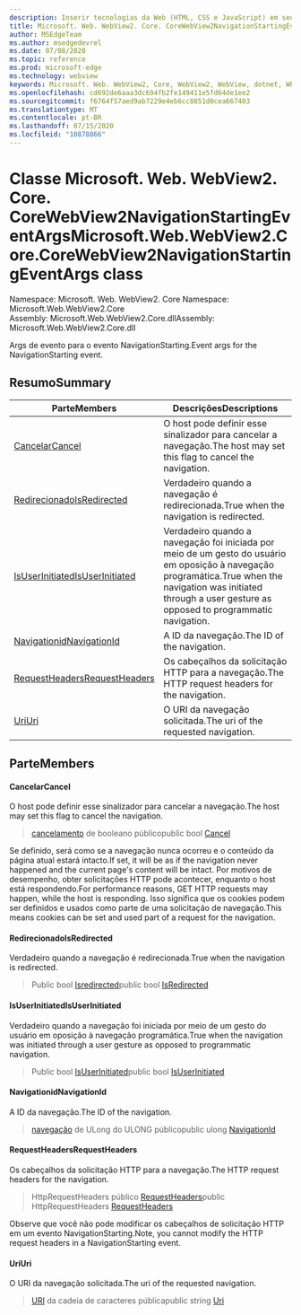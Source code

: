 ```yaml
---
description: Inserir tecnologias da Web (HTML, CSS e JavaScript) em seus aplicativos nativos com o controle WebView2 do Microsoft Edge
title: Microsoft. Web. WebView2. Core. CoreWebView2NavigationStartingEventArgs
author: MSEdgeTeam
ms.author: msedgedevrel
ms.date: 07/08/2020
ms.topic: reference
ms.prod: microsoft-edge
ms.technology: webview
keywords: Microsoft. Web. WebView2, Core, WebView2, WebView, dotnet, WPF, WinForms, app, Edge, CoreWebView2, CoreWebView2Controller, controle do navegador, Edge HTML, Microsoft. Web. WebView2. Core. CoreWebView2NavigationStartingEventArgs
ms.openlocfilehash: cd692de6aaa3dc694fb2fe149411e5fd64de1ee2
ms.sourcegitcommit: f6764f57aed9ab7229e4eb6cc8851d0cea667403
ms.translationtype: MT
ms.contentlocale: pt-BR
ms.lasthandoff: 07/15/2020
ms.locfileid: "10878866"
---
```

# <span data-ttu-id="87835-104">Classe Microsoft. Web. WebView2. Core. CoreWebView2NavigationStartingEventArgs</span><span class="sxs-lookup"><span data-stu-id="87835-104">Microsoft.Web.WebView2.Core.CoreWebView2NavigationStartingEventArgs class</span></span> 

<span data-ttu-id="87835-105">Namespace: Microsoft. Web. WebView2. Core </span><span class="sxs-lookup"><span data-stu-id="87835-105">Namespace: Microsoft.Web.WebView2.Core</span></span>\
<span data-ttu-id="87835-106">Assembly: Microsoft.Web.WebView2.Core.dll</span><span class="sxs-lookup"><span data-stu-id="87835-106">Assembly: Microsoft.Web.WebView2.Core.dll</span></span>

<span data-ttu-id="87835-107">Args de evento para o evento NavigationStarting.</span><span class="sxs-lookup"><span data-stu-id="87835-107">Event args for the NavigationStarting event.</span></span>

## <span data-ttu-id="87835-108">Resumo</span><span class="sxs-lookup"><span data-stu-id="87835-108">Summary</span></span>

 <span data-ttu-id="87835-109">Parte</span><span class="sxs-lookup"><span data-stu-id="87835-109">Members</span></span>                        | <span data-ttu-id="87835-110">Descrições</span><span class="sxs-lookup"><span data-stu-id="87835-110">Descriptions</span></span>
--------------------------------|---------------------------------------------
[<span data-ttu-id="87835-111">Cancelar</span><span class="sxs-lookup"><span data-stu-id="87835-111">Cancel</span></span>](#cancel) | <span data-ttu-id="87835-112">O host pode definir esse sinalizador para cancelar a navegação.</span><span class="sxs-lookup"><span data-stu-id="87835-112">The host may set this flag to cancel the navigation.</span></span>
[<span data-ttu-id="87835-113">Redirecionado</span><span class="sxs-lookup"><span data-stu-id="87835-113">IsRedirected</span></span>](#isredirected) | <span data-ttu-id="87835-114">Verdadeiro quando a navegação é redirecionada.</span><span class="sxs-lookup"><span data-stu-id="87835-114">True when the navigation is redirected.</span></span>
[<span data-ttu-id="87835-115">IsUserInitiated</span><span class="sxs-lookup"><span data-stu-id="87835-115">IsUserInitiated</span></span>](#isuserinitiated) | <span data-ttu-id="87835-116">Verdadeiro quando a navegação foi iniciada por meio de um gesto do usuário em oposição à navegação programática.</span><span class="sxs-lookup"><span data-stu-id="87835-116">True when the navigation was initiated through a user gesture as opposed to programmatic navigation.</span></span>
[<span data-ttu-id="87835-117">Navigationid</span><span class="sxs-lookup"><span data-stu-id="87835-117">NavigationId</span></span>](#navigationid) | <span data-ttu-id="87835-118">A ID da navegação.</span><span class="sxs-lookup"><span data-stu-id="87835-118">The ID of the navigation.</span></span>
[<span data-ttu-id="87835-119">RequestHeaders</span><span class="sxs-lookup"><span data-stu-id="87835-119">RequestHeaders</span></span>](#requestheaders) | <span data-ttu-id="87835-120">Os cabeçalhos da solicitação HTTP para a navegação.</span><span class="sxs-lookup"><span data-stu-id="87835-120">The HTTP request headers for the navigation.</span></span>
[<span data-ttu-id="87835-121">Uri</span><span class="sxs-lookup"><span data-stu-id="87835-121">Uri</span></span>](#uri) | <span data-ttu-id="87835-122">O URI da navegação solicitada.</span><span class="sxs-lookup"><span data-stu-id="87835-122">The uri of the requested navigation.</span></span>

## <span data-ttu-id="87835-123">Parte</span><span class="sxs-lookup"><span data-stu-id="87835-123">Members</span></span>

#### <span data-ttu-id="87835-124">Cancelar</span><span class="sxs-lookup"><span data-stu-id="87835-124">Cancel</span></span> 

<span data-ttu-id="87835-125">O host pode definir esse sinalizador para cancelar a navegação.</span><span class="sxs-lookup"><span data-stu-id="87835-125">The host may set this flag to cancel the navigation.</span></span>

> <span data-ttu-id="87835-126">[cancelamento](#cancel) de booleano público</span><span class="sxs-lookup"><span data-stu-id="87835-126">public bool [Cancel](#cancel)</span></span>

<span data-ttu-id="87835-127">Se definido, será como se a navegação nunca ocorreu e o conteúdo da página atual estará intacto.</span><span class="sxs-lookup"><span data-stu-id="87835-127">If set, it will be as if the navigation never happened and the current page's content will be intact.</span></span> <span data-ttu-id="87835-128">Por motivos de desempenho, obter solicitações HTTP pode acontecer, enquanto o host está respondendo.</span><span class="sxs-lookup"><span data-stu-id="87835-128">For performance reasons, GET HTTP requests may happen, while the host is responding.</span></span> <span data-ttu-id="87835-129">Isso significa que os cookies podem ser definidos e usados como parte de uma solicitação de navegação.</span><span class="sxs-lookup"><span data-stu-id="87835-129">This means cookies can be set and used part of a request for the navigation.</span></span>

#### <span data-ttu-id="87835-130">Redirecionado</span><span class="sxs-lookup"><span data-stu-id="87835-130">IsRedirected</span></span> 

<span data-ttu-id="87835-131">Verdadeiro quando a navegação é redirecionada.</span><span class="sxs-lookup"><span data-stu-id="87835-131">True when the navigation is redirected.</span></span>

> <span data-ttu-id="87835-132">Public bool [Isredirected](#isredirected)</span><span class="sxs-lookup"><span data-stu-id="87835-132">public bool [IsRedirected](#isredirected)</span></span>

#### <span data-ttu-id="87835-133">IsUserInitiated</span><span class="sxs-lookup"><span data-stu-id="87835-133">IsUserInitiated</span></span> 

<span data-ttu-id="87835-134">Verdadeiro quando a navegação foi iniciada por meio de um gesto do usuário em oposição à navegação programática.</span><span class="sxs-lookup"><span data-stu-id="87835-134">True when the navigation was initiated through a user gesture as opposed to programmatic navigation.</span></span>

> <span data-ttu-id="87835-135">Public bool [IsUserInitiated](#isuserinitiated)</span><span class="sxs-lookup"><span data-stu-id="87835-135">public bool [IsUserInitiated](#isuserinitiated)</span></span>

#### <span data-ttu-id="87835-136">Navigationid</span><span class="sxs-lookup"><span data-stu-id="87835-136">NavigationId</span></span> 

<span data-ttu-id="87835-137">A ID da navegação.</span><span class="sxs-lookup"><span data-stu-id="87835-137">The ID of the navigation.</span></span>

> <span data-ttu-id="87835-138">[navegação](#navigationid) de ULong do ULONG público</span><span class="sxs-lookup"><span data-stu-id="87835-138">public ulong [NavigationId](#navigationid)</span></span>

#### <span data-ttu-id="87835-139">RequestHeaders</span><span class="sxs-lookup"><span data-stu-id="87835-139">RequestHeaders</span></span> 

<span data-ttu-id="87835-140">Os cabeçalhos da solicitação HTTP para a navegação.</span><span class="sxs-lookup"><span data-stu-id="87835-140">The HTTP request headers for the navigation.</span></span>

> <span data-ttu-id="87835-141">HttpRequestHeaders público [RequestHeaders](#requestheaders)</span><span class="sxs-lookup"><span data-stu-id="87835-141">public HttpRequestHeaders [RequestHeaders](#requestheaders)</span></span>

<span data-ttu-id="87835-142">Observe que você não pode modificar os cabeçalhos de solicitação HTTP em um evento NavigationStarting.</span><span class="sxs-lookup"><span data-stu-id="87835-142">Note, you cannot modify the HTTP request headers in a NavigationStarting event.</span></span>

#### <span data-ttu-id="87835-143">Uri</span><span class="sxs-lookup"><span data-stu-id="87835-143">Uri</span></span> 

<span data-ttu-id="87835-144">O URI da navegação solicitada.</span><span class="sxs-lookup"><span data-stu-id="87835-144">The uri of the requested navigation.</span></span>

> <span data-ttu-id="87835-145">[URI](#uri) da cadeia de caracteres pública</span><span class="sxs-lookup"><span data-stu-id="87835-145">public string [Uri](#uri)</span></span>


